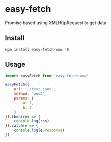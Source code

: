 # easy-fetch
Promise based using XMLHttpRequest to get data

## Install
```console
npm install easy-fetch-wow -S
```

## Usage
```js
import easyFetch from 'easy-fetch-wow'

easyFetch({
	url: './test.json',
	method: 'post',
	params: {
		a: 1,
		b: 2
	}
}).then(res => {
	console.log(res)
}).catch(e => {
	console.log(e.response)
})
```
